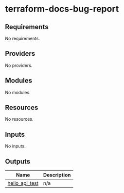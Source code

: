 # terraform-docs-bug-report
<!-- BEGIN_TF_DOCS -->
## Requirements

No requirements.

## Providers

No providers.

## Modules

No modules.

## Resources

No resources.

## Inputs

No inputs.

## Outputs

| Name | Description |
|------|-------------|
| <a name="output_hello_api_test"></a> [hello\_api\_test](#output\_hello\_api\_test) | n/a |
<!-- END_TF_DOCS -->